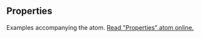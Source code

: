 ## Properties

Examples accompanying the atom.
[Read "Properties" atom online.](https://stepik.org/lesson/104329/step/1)